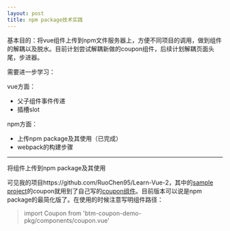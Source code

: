 ```yaml
---
layout: post
title: npm package技术实践
---
```


基本目的：将vue组件上传到npm文件服务器上，方便不同项目的调用，做到组件的解耦以及脱水。目前计划尝试解耦新做的coupon组件，后续计划解耦页面头尾，步进器。

需要进一步学习：

vue方面：

* 父子组件事件传递
* 插槽slot

npm方面：

* 上传npm package及其使用（已完成）
* webpack的构建步骤

----

将组件上传到npm package及其使用

可见我的项目https://github.com/RuoChen95/Learn-Vue-2，其中的[sample project](https://github.com/RuoChen95/Learn-Vue-2/tree/master/sample-project)的coupon就用到了自己写的[coupon组件](https://github.com/RuoChen95/Learn-Vue-2/tree/master/btm-coupon-demo-pkg)。目前版本可以说是npm package的最简化版了。在使用的时候注意写明组件路径：

> import Coupon from 'btm-coupon-demo-pkg/components/coupon.vue'
